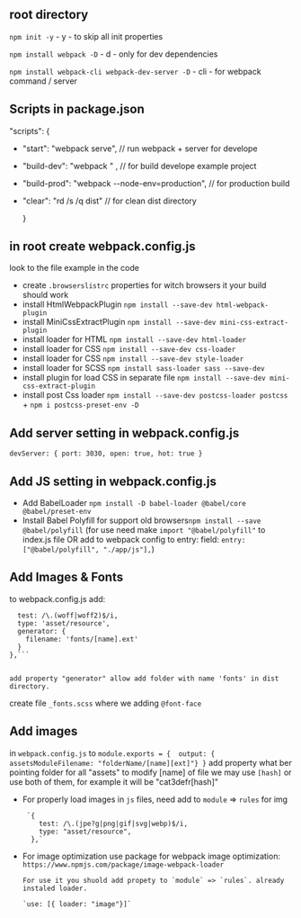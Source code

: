 ## root directory

`npm init -y` - y - to skip all init properties

`npm install webpack -D` - d - only for dev dependencies

`npm install webpack-cli webpack-dev-server -D` - cli - for webpack command / server

## Scripts in **package.json**

"scripts": {

- "start": "webpack serve", // run webpack + server for develope
- "build-dev": "webpack " , // for build develope example project
- "build-prod": "webpack --node-env=production", // for production build
- "clear": "rd /s /q dist" // for clean dist directory

  }

## in root create **webpack.config.js**

look to the file example in the code

- create `.browserslistrc` properties for witch browsers it your build should work
- install HtmlWebpackPlugin `npm install --save-dev html-webpack-plugin`
- install MiniCssExtractPlugin `npm install --save-dev mini-css-extract-plugin`
- install loader for HTML `npm install --save-dev html-loader`
- install loader for CSS `npm install --save-dev css-loader`
- install loader for CSS `npm install --save-dev style-loader`
- install loader for SCSS `npm install sass-loader sass --save-dev`
- install plugin for load CSS in separate file `npm install --save-dev mini-css-extract-plugin`
- install post Css loader `npm install --save-dev postcss-loader postcss` + `npm i postcss-preset-env -D`

## Add server setting in webpack.config.js

`devServer: { port: 3030, open: true, hot: true }`

## Add JS setting in webpack.config.js

- Add BabelLoader `npm install -D babel-loader @babel/core @babel/preset-env`
- Install Babel Polyfill for support old browsers`npm install --save @babel/polyfill` (for use need make `import "@babel/polyfill"` to index.js file OR add to webpack config to entry: field: `entry: ["@babel/polyfill", "./app/js"],`)

## Add Images & Fonts

to webpack.config.js add:

````{
  test: /\.(woff|woff2)$/i,
  type: 'asset/resource',
  generator: {
    filename: 'fonts/[name].ext'
  }
},```


add property "generator" allow add folder with name 'fonts' in dist directory.
````

create file `_fonts.scss` where we adding `@font-face`

## Add images

in `webpack.config.js` to `module.exports = {  output: { assetsModuleFilename: "folderName/[name][ext]"} }`
add property what ber pointing folder for all "assets"
to modify [name] of file we may use `[hash]` or use both of them, for example it will be "cat3defr[hash]"

- For properly load images in `js` files, need add to `module` => `rules` for img

       `{
          test: /\.(jpe?g|png|gif|svg|webp)$/i,
          type: "asset/resource",
        },`

- For image optimization use package for webpack image optimization: `https://www.npmjs.com/package/image-webpack-loader`

      For use it you shuold add propety to `module` => `rules`. already instaled loader.

      `use: [{ loader: "image"}]`
